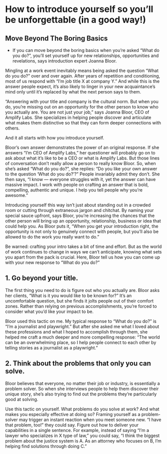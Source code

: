 <!-- TITLE: Introductions -->
<!-- SUBTITLE: A quick summary of Introductions -->

# How to introduce yourself so you’ll be unforgettable (in a good way!)

## Move Beyond The Boring Basics 
-  If you can move beyond the boring basics when you’re asked “What do you do?”, you’ll set yourself up for new relationships, opportunities and revelations, says introduction expert Joanna Bloor.

Mingling at a work event inevitably means being asked the question “What do you do?” over and over again. After years of repetition and     conditioning, most of us respond with “I’m job title X at company Y.” And while this is the answer people expect, it’s also likely to linger in your new acquaintance’s mind only until it’s replaced by what the next person says to them.

“Answering with your title and company is the cultural norm. But when you do, you’re missing out on an opportunity for the other person to know who you actually are. You are not just your job,” says Joanna Bloor, CEO of Amplify Labs. She specializes in helping people discover and articulate what makes them distinctive so that they can form deeper connections with others.

And it all starts with how you introduce yourself.

Bloor’s own answer demonstrates the power of an original response. If she answers “I’m CEO of Amplify Labs,” her questioner will probably go on to ask about what it’s like to be a CEO or what is Amplify Labs. But those lines of conversation don’t really allow a person to really know Bloor. So, when she’s asked “What do you do?”, she replies: “Do you like your own answer to the question ‘What do you do?’?” People invariably admit they don’t. She then says, “I know — everyone struggles with it, yet the answer can have massive impact. I work with people on crafting an answer that is bold, compelling, authentic and unique. I help you tell people why you’re awesome.”

Introducing yourself this way isn’t just about standing out in a crowded room or cutting through extraneous jargon and chitchat. By naming your special sauce upfront, says Bloor, you’re increasing the chances that the other person will bring up an opportunity, relationship, business or idea that could help you. As Bloor puts it, “When you get your introduction right, the opportunity is not only to genuinely connect with people, but you’ll also be allowed to do the work you really want to do.”

Be warned: crafting your intro takes a bit of time and effort. But as the world of work continues to change in ways we can’t anticipate, knowing what sets you apart from the pack is crucial. Here, Bloor tell us how you can come up with your new response to “What do you do?”


##  1. Go beyond your title.

The first thing you need to do is figure out who you actually are. Bloor asks her clients, “What is it you would like to be known for?” It’s an uncomfortable question, but she finds it jolts people out of their comfort zones. Rather than relying on previous accomplishments, you’re forced to consider what you’d like your impact to be.

Bloor used this tactic on me. My typical response to “What do you do?” is “I’m a journalist and playwright.” But after she asked me what I loved about these professions and what I hoped to accomplish through them, she helped me craft a much deeper and more compelling response: “The world can be an overwhelming place, so I help people connect to each other by telling stories as a journalist as a playwright.”

##  2. Think about the problems that only you can solve.

Bloor believes that everyone, no matter their job or industry, is essentially a problem solver. So when she interviews people to help them discover their unique story, she’s also trying to find out the problems they’re particularly good at solving.

Use this tactic on yourself. What problems do you solve at work? And what makes you especially effective at doing so? Framing yourself as a problem-solver may trigger an instant reaction when you meet someone new. “I have that problem, too!” they could say. Figure out how to deliver your capabilities in a single sentence. For example, instead of saying “I’m a lawyer who specializes in X type of law,” you could say, “I think the biggest problem about the justice system is A. As an attorney who focuses on B, I’m helping find solutions through doing C.”

